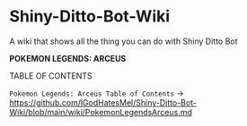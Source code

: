 # Shiny-Ditto-Bot-Wiki
A wiki that shows all the thing you can do with Shiny Ditto Bot

**POKEMON LEGENDS: ARCEUS**

TABLE OF CONTENTS

`Pokemon Legends: Arceus Table of Contents` -> https://github.com/lGodHatesMel/Shiny-Ditto-Bot-Wiki/blob/main/wiki/PokemonLegendsArceus.md
